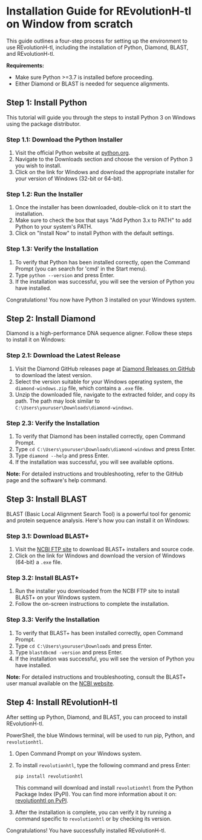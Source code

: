# Installation Guide for REvolutionH-tl on Window from scratch

This guide outlines a four-step process for setting up the environment to use REvolutionH-tl, including the installation of Python, Diamond, BLAST, and REvolutionH-tl.

**Requirements:**
- Make sure Python >=3.7 is installed before proceeding.
- Either Diamond or BLAST is needed for sequence alignments.

## Step 1: Install Python
This tutorial will guide you through the steps to install Python 3 on Windows using the package distributor.

### Step 1.1: Download the Python Installer

1. Visit the official Python website at [python.org](https://www.python.org/).
2. Navigate to the Downloads section and choose the version of Python 3 you wish to install.
3. Click on the link for Windows and download the appropriate installer for your version of Windows (32-bit or 64-bit).

### Step 1.2: Run the Installer

1. Once the installer has been downloaded, double-click on it to start the installation.
2. Make sure to check the box that says "Add Python 3.x to PATH" to add Python to your system's PATH.
3. Click on "Install Now" to install Python with the default settings.

### Step 1.3: Verify the Installation

1. To verify that Python has been installed correctly, open the Command Prompt (you can search for 'cmd' in the Start menu).
2. Type `python --version` and press Enter.
3. If the installation was successful, you will see the version of Python you have installed.

Congratulations! You now have Python 3 installed on your Windows system.

## Step 2: Install Diamond
Diamond is a high-performance DNA sequence aligner. Follow these steps to install it on Windows:

### Step 2.1: Download the Latest Release
1. Visit the Diamond GitHub releases page at [Diamond Releases on GitHub](https://github.com/bbuchfink/diamond/releases) to download the latest version.
2. Select the version suitable for your Windows operating system, the `diamond-windows.zip` file, which contains a `.exe` file.
3. Unzip the downloaded file, navigate to the extracted folder, and copy its path. The path may look similar to `C:\Users\youruser\Downloads\diamond-windows`.

### Step 2.3:  Verify the Installation
1. To verify that Diamond has been installed correctly, open Command Prompt.
2. Type `cd C:\Users\youruser\Downloads\diamond-windows` and press Enter.
3. Type `diamond --help` and press Enter.
4. If the installation was successful, you will see available options.

**Note:** For detailed instructions and troubleshooting, refer to the GitHub page and the software's help command.

## Step 3: Install BLAST
BLAST (Basic Local Alignment Search Tool) is a powerful tool for genomic and protein sequence analysis. Here's how you can install it on Windows:

### Step 3.1: Download BLAST+
1. Visit the [NCBI FTP site](https://ftp.ncbi.nlm.nih.gov/blast/executables/blast+/LATEST/) to download BLAST+ installers and source code.
2. Click on the link for Windows and download the version of Windows (64-bit) a `.exe` file.

### Step 3.2: Install BLAST+
1. Run the installer you downloaded from the NCBI FTP site to install BLAST+ on your Windows system.
2. Follow the on-screen instructions to complete the installation.

### Step 3.3:  Verify the Installation
1. To verify that BLAST+ has been installed correctly, open Command Prompt.
2. Type `cd C:\Users\youruser\Downloads` and press Enter.
3. Type `blastdbcmd -version` and press Enter.
4. If the installation was successful, you will see the version of Python you have installed.

**Note:** For detailed instructions and troubleshooting, consult the BLAST+ user manual available on the [NCBI website](https://www.ncbi.nlm.nih.gov/books/NBK52637/).

## Step 4: Install REvolutionH-tl
After setting up Python, Diamond, and BLAST, you can proceed to install REvolutionH-tl.

PowerShell, the blue Windows terminal, will be used to run pip, Python, and `revolutionhtl`.

1. Open Command Prompt on your Windows system.
2. To install `revolutionhtl`, type the following command and press Enter:

    ```
    pip install revolutionhtl
    ```

    This command will download and install `revolutionhtl` from the Python Package Index (PyPI). You can find more information about it on: [revolutionhtl on PyPI](https://pypi.org/project/revolutionhtl/).

4. After the installation is complete, you can verify it by running a command specific to `revolutionhtl` or by checking its version.

Congratulations! You have successfully installed REvolutionH-tl.

